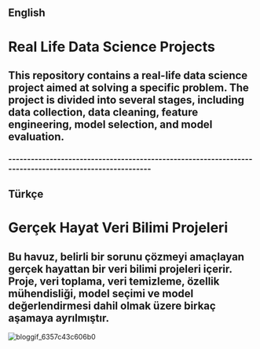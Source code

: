 ## English
# Real Life Data Science Projects

## This repository contains a real-life data science project aimed at solving a specific problem. The project is divided into several stages, including data collection, data cleaning, feature engineering, model selection, and model evaluation.
### -------------------------------------------------------------------------------------------------------
## Türkçe
# Gerçek Hayat Veri Bilimi Projeleri
## Bu havuz, belirli bir sorunu çözmeyi amaçlayan gerçek hayattan bir veri bilimi projeleri içerir. Proje, veri toplama, veri temizleme, özellik mühendisliği, model seçimi ve model değerlendirmesi dahil olmak üzere birkaç aşamaya ayrılmıştır.

![bloggif_6357c43c606b0](https://user-images.githubusercontent.com/92849974/197758208-18d70a32-7e4e-4bf7-9c74-790f8a3ba6d2.gif)
